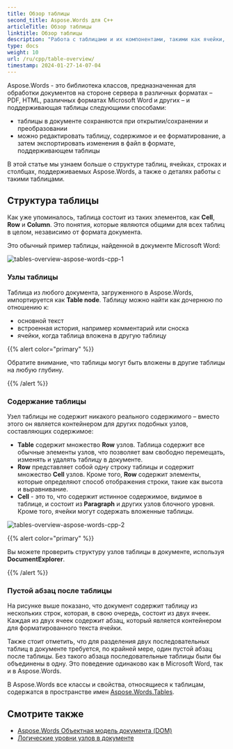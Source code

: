 ```yaml
---
title: Обзор таблицы
second_title: Aspose.Words для C++
articleTitle: Обзор таблицы
linktitle: Обзор таблицы
description: "Работа с таблицами и их компонентами, такими как ячейки, строки, столбцы, в Aspose.Words для C++. Как работать с таблицами в C++."
type: docs
weight: 10
url: /ru/cpp/table-overview/
timestamp: 2024-01-27-14-07-04
---
```


Aspose.Words - это библиотека классов, предназначенная для обработки документов на стороне сервера в различных форматах – PDF, HTML, различных форматах Microsoft Word и других – и поддерживающая таблицы следующими способами:

* таблицы в документе сохраняются при открытии/сохранении и преобразовании
* можно редактировать таблицу, содержимое и ее форматирование, а затем экспортировать изменения в файл в формате, поддерживающем таблицы

В этой статье мы узнаем больше о структуре таблиц, ячейках, строках и столбцах, поддерживаемых Aspose.Words, а также о деталях работы с такими таблицами.

## Структура таблицы

Как уже упоминалось, таблица состоит из таких элементов, как **Cell**, **Row** и **Column**. Это понятия, которые являются общими для всех таблиц в целом, независимо от формата документа.

Это обычный пример таблицы, найденной в документе Microsoft Word:

![tables-overview-aspose-words-cpp-1](tables-overview-1.png)

### Узлы таблицы

Таблица из любого документа, загруженного в Aspose.Words, импортируется как **Table node**. Таблицу можно найти как дочернюю по отношению к:

- основной текст
- встроенная история, например комментарий или сноска
- ячейки, когда таблица вложена в другую таблицу

{{% alert color="primary" %}}

Обратите внимание, что таблицы могут быть вложены в другие таблицы на любую глубину.

{{% /alert %}}

### Содержание таблицы

Узел таблицы не содержит никакого реального содержимого – вместо этого он является контейнером для других подобных узлов, составляющих содержимое:

- **Table** содержит множество **Row** узлов. Таблица содержит все обычные элементы узлов, что позволяет вам свободно перемещать, изменять и удалять таблицу в документе.
- **Row** представляет собой одну строку таблицы и содержит множество **Cell** узлов. Кроме того, **Row** содержит элементы, которые определяют способ отображения строки, такие как высота и выравнивание.
- **Cell** - это то, что содержит истинное содержимое, видимое в таблице, и состоит из **Paragraph** и других узлов блочного уровня. Кроме того, ячейки могут содержать вложенные таблицы.

![tables-overview-aspose-words-cpp-2](tables-overview-2.png)

{{% alert color="primary" %}}

Вы можете проверить структуру узлов таблицы в документе, используя **DocumentExplorer**.

{{% /alert %}}

### Пустой абзац после таблицы

На рисунке выше показано, что документ содержит таблицу из нескольких строк, которая, в свою очередь, состоит из двух ячеек. Каждая из двух ячеек содержит абзац, который является контейнером для форматированного текста ячейки.

Также стоит отметить, что для разделения двух последовательных таблиц в документе требуется, по крайней мере, один пустой абзац после таблицы. Без такого абзаца последовательные таблицы были бы объединены в одну. Это поведение одинаково как в Microsoft Word, так и в Aspose.Words.

В Aspose.Words все классы и свойства, относящиеся к таблицам, содержатся в пространстве имен [Aspose.Words.Tables](https://reference.aspose.com/words/cpp/aspose.words.tables/).

## Смотрите также

* [Aspose.Words Объектная модель документа (DOM)](/words/cpp/aspose-words-document-object-model/)
* [Логические уровни узлов в документе](/words/cpp/logical-levels-of-nodes-in-a-document/)
